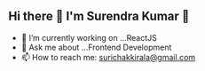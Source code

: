 ## Hi there 👋 I'm Surendra Kumar 👋

- 🔭 I’m currently working on ...ReactJS
- 💬 Ask me about ...Frontend Development
- 📫 How to reach me: surichakkirala@gmail.com

